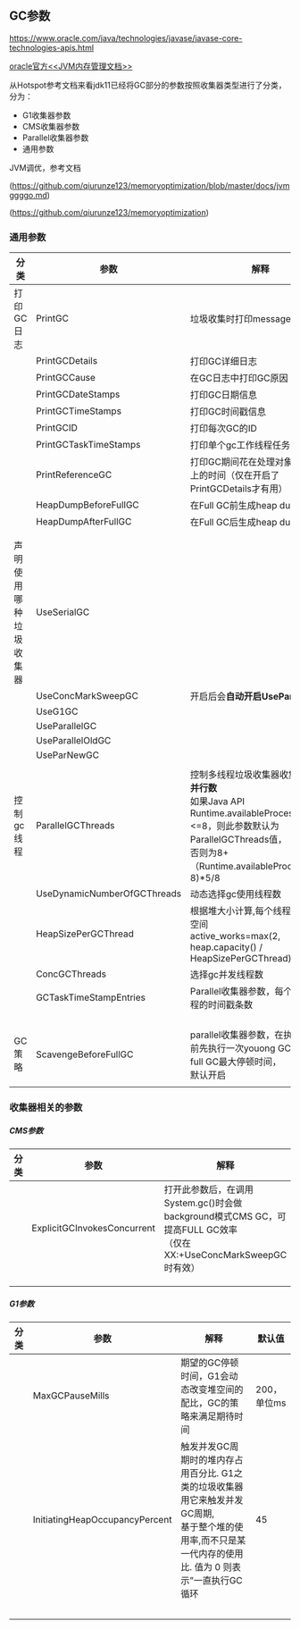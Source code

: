 ## GC参数

https://www.oracle.com/java/technologies/javase/javase-core-technologies-apis.html

[oracle官方<<JVM内存管理文档>>](https://www.oracle.com/technetwork/java/javase/tech/memorymanagement-whitepaper-1-150020.pdf)



从Hotspot参考文档来看jdk11已经将GC部分的参数按照收集器类型进行了分类，分为：

- G1收集器参数
- CMS收集器参数
- Parallel收集器参数
- 通用参数



JVM调优，参考文档

(https://github.com/qiurunze123/memoryoptimization/blob/master/docs/jvmggggo.md)

(https://github.com/qiurunze123/memoryoptimization)



### 通用参数

| 分类                   | 参数                        | 解释                                                         | 默认值                 |
| ---------------------- | --------------------------- | ------------------------------------------------------------ | ---------------------- |
| 打印GC日志             | PrintGC                     | 垃圾收集时打印message                                        | false                  |
|                        | PrintGCDetails              | 打印GC详细日志                                               | false                  |
|                        | PrintGCCause                | 在GC日志中打印GC原因                                         | true                   |
|                        | PrintGCDateStamps           | 打印GC日期信息                                               | false                  |
|                        | PrintGCTimeStamps           | 打印GC时间戳信息                                             | false                  |
|                        | PrintGCID                   | 打印每次GC的ID                                               | false                  |
|                        | PrintGCTaskTimeStamps       | 打印单个gc工作线程任务的时间戳                               | false                  |
|                        | PrintReferenceGC            | 打印GC期间花在处理对象引用关系上的时间（仅在开启了PrintGCDetails才有用） | false                  |
|                        | HeapDumpBeforeFullGC        | 在Full GC前生成heap dump文件                                 | false                  |
|                        | HeapDumpAfterFullGC         | 在Full GC后生成heap dump文件                                 | false                  |
|                        |                             |                                                              |                        |
|                        |                             |                                                              |                        |
| 声明使用哪种垃圾收集器 | UseSerialGC                 |                                                              | false                  |
|                        | UseConcMarkSweepGC          | 开启后会**自动开启UseParNewGC**                              | false                  |
|                        | UseG1GC                     |                                                              | false                  |
|                        | UseParallelGC               |                                                              | true                   |
|                        | UseParallelOldGC            |                                                              | false                  |
|                        | UseParNewGC                 |                                                              | false                  |
|                        |                             |                                                              |                        |
| 控制gc线程             | ParallelGCThreads           | 控制多线程垃圾收集器收集线程的**并行数** <br>如果Java API Runtime.availableProcessors()<=8，则此参数默认为ParallelGCThreads值，<br>否则为8+（Runtime.availableProcessors()­8)*5/8 | 0                      |
|                        | UseDynamicNumberOfGCThreads | 动态选择gc使用线程数                                         | false                  |
|                        | HeapSizePerGCThread         | 根据堆大小计算,每个线程负责多大空间<br>active_works=max(2, heap.capacity() / HeapSizePerGCThread) | ScaleForWordSize(64*M) |
|                        | ConcGCThreads               | 选择gc并发线程数                                             | 0                      |
|                        | GCTaskTimeStampEntries      | Parallel收集器参数，每个gc工作线程的时间戳条数               | 200                    |
|                        |                             |                                                              |                        |
|                        |                             |                                                              |                        |
|                        |                             |                                                              |                        |
|                        |                             |                                                              |                        |
| GC策略                 | ScavengeBeforeFullGC        | parallel收集器参数，在执行full GC前先执行一次youong GC，以缩短full GC最大停顿时间，<br/>默认开启 | true                   |
|                        |                             |                                                              |                        |





### 收集器相关的参数

##### CMS参数

| 分类 | 参数                        | 解释                                                         | 默认值 |
| ---- | --------------------------- | ------------------------------------------------------------ | ------ |
|      | ExplicitGCInvokesConcurrent | 打开此参数后，在调用System.gc()时会做background模式CMS GC，可提高FULL GC效率<br/>（仅在XX:+UseConcMarkSweepGC时有效） | false  |
|      |                             |                                                              |        |
|      |                             |                                                              |        |
|      |                             |                                                              |        |



##### G1参数

| 分类 | 参数                           | 解释                                                         | 默认值      |
| ---- | ------------------------------ | ------------------------------------------------------------ | ----------- |
|      | MaxGCPauseMills                | 期望的GC停顿时间，G1会动态改变堆空间的配比，GC的策略来满足期待时间 | 200，单位ms |
|      | InitiatingHeapOccupancyPercent | 触发并发GC周期时的堆内存占用百分比. G1之类的垃圾收集器用它来触发并发GC周期,<br/>基于整个堆的使用率,而不只是某一代内存的使用比. 值为 0 则表示”一直执行GC循环 | 45          |
|      |                                |                                                              |             |
|      |                                |                                                              |             |
|      |                                |                                                              |             |
|      |                                |                                                              |             |
|      |                                |                                                              |             |

